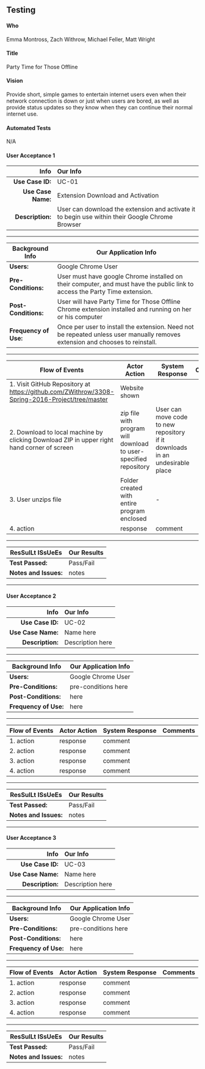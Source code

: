 ## Testing

#### Who
Emma Montross, Zach Withrow, Michael Feller, Matt Wright

#### Title 
Party Time for Those Offline

#### Vision
Provide short, simple games to entertain internet users even when their network connection is down or just when users are bored, as well as provide status updates so they know when they can continue their normal internet use.

#### Automated Tests
N/A

#### User Acceptance 1
| Info | Our Info |
| -----: | :----- |
| **Use Case ID:** | UC-01 |
| **Use Case Name:** | Extension Download and Activation |
| **Description:** | User can download the extension and activate it to begin use within their Google Chrome Browser |

___________

|Background Info | Our Application Info|
 -------------- | -------------- 
| **Users:** | Google Chrome User |
| **Pre-Conditions:** | User must have google Chrome installed on their computer, and must have the public link to access the Party Time extension.  |
| **Post-Conditions:** | User will have Party Time for Those Offline Chrome extension installed and running on her or his computer |
| **Frequency of Use:** | Once per user to install the extension. Need not be repeated unless user manually removes extension and chooses to reinstall. |

_______

Flow of Events | Actor Action |  System Response | Comments
--------------- | -------------- | -------------- | -------------- 
 | 1. Visit GitHub Repository at https://github.com/ZWithrow/3308-Spring-2016-Project/tree/master | Website shown |  
 | 2. Download to local machine by clicking Download ZIP in upper right hand corner of screen | zip file with program will download to user-specified repository | User can move code to new repository if it downloads in an undesirable place
 | 3. User unzips file | Folder created with entire program enclosed | -
 | 4. action | response | comment


_______



 ResSulLt ISsUeEs  | Our Results
--------------- | --------------
 **Test Passed:** | Pass/Fail 
 **Notes and Issues:** | notes 








______________________________________________________________________________________________________

#### User Acceptance 2
| Info | Our Info |
| -----: | :----- |
| **Use Case ID:** | UC-02 |
| **Use Case Name:** | Name here |
| **Description:** | Description here |

___________

|Background Info | Our Application Info|
 -------------- | -------------- 
| **Users:** | Google Chrome User |
| **Pre-Conditions:** | pre-conditions here |
| **Post-Conditions:** | here |
| **Frequency of Use:** | here |

_______

Flow of Events | Actor Action |  System Response | Comments
--------------- | -------------- | -------------- | -------------- 
 | 1. action | response | comment
 | 2. action | response | comment
 | 3. action | response | comment
 | 4. action | response | comment


_______



 ResSulLt ISsUeEs  | Our Results
--------------- | --------------
 **Test Passed:** | Pass/Fail 
 **Notes and Issues:** | notes 








______________________________________________________________________________________________________



#### User Acceptance 3
| Info | Our Info |
| -----: | :----- |
| **Use Case ID:** | UC-03 |
| **Use Case Name:** | Name here |
| **Description:** | Description here |

___________

|Background Info | Our Application Info|
 -------------- | -------------- 
| **Users:** | Google Chrome User |
| **Pre-Conditions:** | pre-conditions here |
| **Post-Conditions:** | here |
| **Frequency of Use:** | here |

_______

Flow of Events | Actor Action |  System Response | Comments
--------------- | -------------- | -------------- | -------------- 
 | 1. action | response | comment
 | 2. action | response | comment
 | 3. action | response | comment
 | 4. action | response | comment


_______



 ResSulLt ISsUeEs  | Our Results
--------------- | --------------
 **Test Passed:** | Pass/Fail 
 **Notes and Issues:** | notes 
